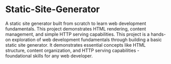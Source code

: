# Static-Site-Generator
A static site generator built from scratch to learn web development fundamentals. This project demonstrates HTML rendering, content management, and simple HTTP serving capabilities.
This project is a hands-on exploration of web development fundamentals through building a basic static site generator. It demonstrates essential concepts like HTML structure, content organization, and HTTP serving capabilities - foundational skills for any web developer.

